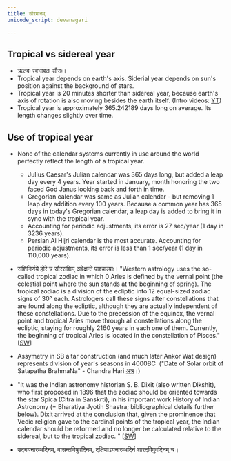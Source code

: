```yaml
---
title: सौरमानम्
unicode_script: devanagari

---
```


## Tropical vs sidereal year

- ऋतवः स्वभावतः सौराः।
- Tropical year depends on earth's axis. Siderial year depends on sun's position against the background of stars.
- Tropical year is 20 minutes shorter than sidereal year, because earth's axis of rotation is also moving besides the earth itself. (Intro videos: [YT](https://www.youtube.com/watch?v=adzx547ptck))
- Tropical year is approximately 365.242189 days long on average. Its length changes slightly over time.

## Use of tropical year

- None of the calendar systems currently in use around the world perfectly reflect the length of a tropical year.
  - Julius Caesar's Julian calendar was 365 days long, but added a leap day every 4 years. Year started in January, month honoring the two faced God Janus looking back and forth in time.
  - Gregorian calendar was same as Julian calendar - but removing 1 leap day addition every 100 years. Because a common year has 365 days in today's Gregorian calendar, a leap day is added to bring it in sync with the tropical year.
  - Accounting for periodic adjustments, its error is 27 sec/year (1 day in 3236 years). 
  - Persian Al Hijri calendar is the most accurate. Accounting for periodic adjustments, its error is less than 1 sec/year (1 day in 110,000 years).
- राशिनिर्णये होरे च सौरराशिम् अवेक्षन्ते पाश्चात्याः। "Western astrology uses the so-called tropical zodiac in which 0 Aries is defined by the vernal point (the celestial point where the sun stands at the beginning of spring). The tropical zodiac is a division of the ecliptic into 12 equal-sized zodiac signs of 30° each. Astrologers call these signs after constellations that are found along the ecliptic, although they are actually independent of these constellations. Due to the precession of the equinox, the vernal point and tropical Aries move through all constellations along the ecliptic, staying for roughly 2160 years in each one of them. Currently, the beginning of tropical Aries is located in the constellation of Pisces." \[[SW](http://www.astro.com/swisseph/swisseph.htm#_Toc465773505)\]
- Assymetry in SB altar construction (and much later Ankor Wat design) represents division of year's seasons in 4000BC  ("Date of Solar orbit of Satapatha BrahmaNa" - Chandra Hari [अत्र](http://www.insa.nic.in/writereaddata/UpLoadedFiles/IJHS/Vol35_1_2_KCHari.pdf)।)
- "It was the Indian astronomy historian S. B. Dixit (also written Dikshit), who first proposed in 1896 that the zodiac should be oriented towards the star Spica (Citra in Sanskrti), in his important work History of Indian Astronomy (= Bharatiya Jyotih Shastra; bibliographical details further below). Dixit arrived at the conclusion that, given the prominence that Vedic religion gave to the cardinal points of the tropical year, the Indian calendar should be reformed and no longer be calculated relative to the sidereal, but to the tropical zodiac. " \[[SW](http://www.astro.com/swisseph/swisseph.htm#_Toc502931328)\]

- उदगयनारम्भदिनम्, वासन्तविषुवदिनम्, दक्षिणाऽयनारम्भदिनं शारदविषुवदिनम् च।
